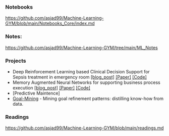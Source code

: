 ### Notebooks 
https://github.com/asjad99/Machine-Learning-GYM/blob/main/Notebooks_Core/index.md


### Notes:

https://github.com/asjad99/Machine-Learning-GYM/tree/main/ML_Notes 

### Projects

- Deep Reinforcement Learning based Clinical Decision Support for Sepsis treatment in emergency room  [[blog_post]](https://blog.asjadk.com/decision_support/) [[Paper]](https://link.springer.com/chapter/10.1007/978-3-030-91431-8_2) [[Code]](https://github.com/asjad99/MIMIC_RL_COACH)
- Memory Augmented Neural Networks for supporting business process execution [[blog_post]](https://blog.asjadk.com/deepprocess/) [[Paper]](https://link.springer.com/chapter/10.1007/978-3-030-91431-8_2) [[Code]](https://github.com/asjad99/DeepProcess)
- [Predictive Maintence]
- [Goal-Mining](https://github.com/asjad99/know-how-mining) - Mining goal refinement patterns: distilling know-how from data.

### Readings

https://github.com/asjad99/Machine-Learning-GYM/blob/main/readings.md
